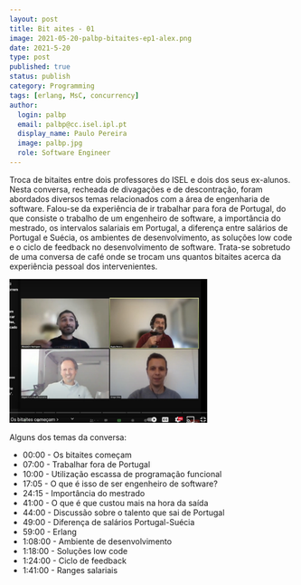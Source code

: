 ```yaml
---
layout: post
title: Bit aites - 01
image: 2021-05-20-palbp-bitaites-ep1-alex.png
date: 2021-5-20
type: post
published: true
status: publish
category: Programming
tags: [erlang, MsC, concurrency]
author:
  login: palbp
  email: palbp@cc.isel.ipl.pt
  display_name: Paulo Pereira
  image: palbp.jpg
  role: Software Engineer
---
```


Troca de bitaites entre dois professores do ISEL e dois dos seus ex-alunos.
Nesta conversa, recheada de divagações e de descontração, foram abordados
diversos temas relacionados com a área de engenharia de software. 
Falou-se da experiência de ir trabalhar para fora de Portugal, do que consiste o
trabalho de um engenheiro de software, a importância do mestrado, os intervalos
salariais em Portugal, a diferença entre salários de Portugal e Suécia, os
ambientes de desenvolvimento, as soluções low code e o ciclo de feedback no
desenvolvimento de software. 
Trata-se sobretudo de uma conversa de café onde se trocam uns quantos bitaites
acerca da experiência pessoal dos intervenientes.

<a href="https://www.youtube.com/watch?v=q1Kqt0QAluk" target="_blank">
  <img src="/assets/blog/2021-05-20-palbp-bitaites-ep1-alex.png" width="350px">
</a>

Alguns dos temas da conversa:
* 00:00 - Os bitaites começam 
* 07:00 - Trabalhar fora de Portugal
* 10:00 - Utilização escassa de programação funcional
* 17:05 - O que é isso de ser engenheiro de software?
* 24:15 - Importância do mestrado
* 41:00 - O que é que custou mais na hora da saída
* 44:00 - Discussão sobre o talento que sai de Portugal
* 49:00 - Diferença de salários Portugal-Suécia
* 59:00 - Erlang
* 1:08:00 - Ambiente de desenvolvimento
* 1:18:00 - Soluções low code
* 1:24:00 - Ciclo de feedback
* 1:41:00 - Ranges salariais
